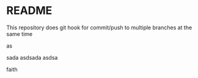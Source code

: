 # README

This repository does git hook for commit/push to multiple branches at the same time


as

sada
asdsada
asdsa

faith
